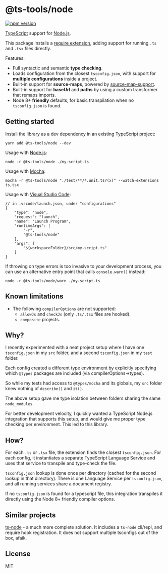 # @ts-tools/node
[![npm version](https://img.shields.io/npm/v/@ts-tools/node.svg)](https://www.npmjs.com/package/@ts-tools/node)

[TypeScript](https://www.typescriptlang.org/) support for [Node.js](https://nodejs.org/en/).

This package installs a [require extension](https://nodejs.org/dist/latest-v8.x/docs/api/modules.html#modules_require_extensions), adding support for running `.ts` and `.tsx` files directly.

Features:
- Full syntactic and semantic **type checking**.
- Loads configuration from the closest `tsconfig.json`, with support for **multiple configurations** inside a project.
- Built-in support for **source-maps**, powered by [source-map-support](https://github.com/evanw/node-source-map-support).
- Built-in support for **baseUrl** and **paths** by using a custom transformer that remaps imports.
- Node 8+ **friendly** defaults, for basic transpilation when no `tsconfig.json` is found.

## Getting started

Install the library as a dev dependency in an existing TypeScript project:
```
yarn add @ts-tools/node --dev
```

Usage with [Node.js](https://nodejs.org/en/):
```
node -r @ts-tools/node ./my-script.ts
```

Usage with [Mocha](https://github.com/mochajs/mocha):
```
mocha -r @ts-tools/node "./test/**/*.unit.ts?(x)" --watch-extensions ts,tsx
```

Usage with [Visual Studio Code](https://github.com/Microsoft/vscode):
```jsonc
// in .vscode/launch.json, under "configurations"
{
    "type": "node",
    "request": "launch",
    "name": "Launch Program",
    "runtimeArgs": [
        "-r",
        "@ts-tools/node"
    ],
    "args": [
        "${workspaceFolder}/src/my-script.ts"
    ]
}
```

If throwing on type errors is too invasive to your development process,
you can use an alternative entry point that calls `console.warn()` instead:
```
node -r @ts-tools/node/warn ./my-script.ts
```

## Known limitations

- The following `compilerOptions` are not supported:
  - `allowJs` and `checkJs` (only `.ts/.tsx` files are hooked).
  - `composite` projects.

## Why?

I recently experimented with a neat project setup where I have one
`tsconfig.json` in my `src` folder, and a second `tsconfig.json`
in my `test` folder.

Each config created a different type environment by explicitly
specifying which `@types` packages are included (via compilerOptions->types).

So while my tests had access to `@types/mocha` and its globals, my
`src` folder knew nothing of `describe()` and `it()`.

The above setup gave me type isolation between folders sharing
the same `node_modules`.

For better development velocity, I quickly wanted a TypeScript Node.js
integration that supports this setup, and would give me proper
type checking per environment. This led to this library.

## How?

For each `.ts` or `.tsx` file, the extension finds the closest `tsconfig.json`.
For each config, it instantiates a separate TypeScript Language Service and
uses that service to transpile and type-check the file.

`tsconfig.json` lookup is done once per directory (cached for the second
lookup in that directory). There is one Language Service per `tsconfig.json`,
and all running services share a document registry.

If no `tsconfig.json` is found for a typescript file,
this integration transpiles it directly using the Node 8+ friendly compiler options.

## Similar projects

[ts-node](https://github.com/TypeStrong/ts-node) - a much more complete solution. It includes a `ts-node` cli/repl, and require hook registration. It does not support multiple tsconfigs out of the box, afaik. 

## License

MIT
